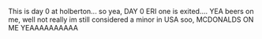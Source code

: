 This is day 0 at holberton... so yea, DAY 0 ERI one is exited.... YEA beers on me, well not really im still considered a minor in USA soo, MCDONALDS ON ME YEAAAAAAAAAA
